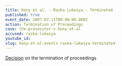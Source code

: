 ```yaml
---
title: Kony et al. - Raska Lukwiya - Terminated
published: true
event_date: 2007-07-11T00:00:00.000Z
action: Termination of Proceedings
case: the-prosecutor-v-kony-et-al
accused: raska-lukwiya
youtube_id:
slug: kony-et-al-events-raska-lukwiya-terminated-
---
```



[Decision](https://www.icc-cpi.int/Pages/record.aspx?docNo=ICC-02/04-01/05-248) on the termination of proceedings